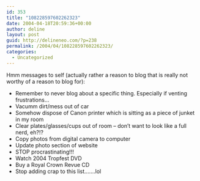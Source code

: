```yaml
---
id: 353
title: "108228597602262323"
date: 2004-04-18T20:59:36+00:00
author: deline
layout: post
guid: http://delineneo.com/?p=238
permalink: /2004/04/108228597602262323/
categories:
  - Uncategorized
---
```

Hmm messages to self (actually rather a reason to blog that is really not worthy of a reason to blog for):

  * Remember to never blog about a specific thing. Especially if venting frustrations&#8230;
  * Vacumm dirt/mess out of car
  * Somehow dispose of Canon printer which is sitting as a piece of junket in my room
  * Clear plates/glasses/cups out of room &#8211; don&#8217;t want to look like a full nerd, eh?!?
  * Copy photos from digital camera to computer
  * Update photo section of website
  * STOP procrastinating!!!
  * Watch 2004 Tropfest DVD
  * Buy a Royal Crown Revue CD
  * Stop adding crap to this list&#8230;&#8230;.lol